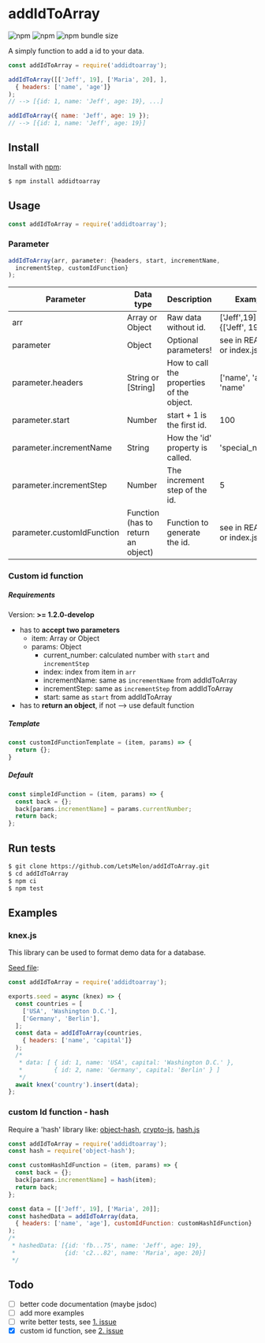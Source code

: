 # addIdToArray

![npm](https://img.shields.io/npm/v/addidtoarray)
![npm](https://img.shields.io/npm/dw/addidtoarray)
![npm bundle size](https://img.shields.io/bundlephobia/min/addidtoarray)

A simply function to add a id to your data.

```js
const addIdToArray = require('addidtoarray');

addIdToArray([['Jeff', 19], ['Maria', 20], ],
  { headers: ['name', 'age']}
);
// --> [{id: 1, name: 'Jeff', age: 19}, ...]

addIdToArray({ name: 'Jeff', age: 19 });
// --> [{id: 1, name: 'Jeff', age: 19}]
```

## Install

Install with [npm](https://www.npmjs.com):

```sh
$ npm install addidtoarray
```

## Usage

```js
const addIdToArray = require('addidtoarray');
```

### Parameter

```js
addIdToArray(arr, parameter: {headers, start, incrementName, 
  incrementStep, customIdFunction}
);
```

| Parameter                    | Data type                             | Description                                  | Example                              | Default                      | Required |
|------------------------------|---------------------------------------|----------------------------------------------|--------------------------------------|------------------------------|----------|
| arr                          | Array or Object                       | Raw data without id.                         | ['Jeff',19] ;<br>{['Jeff', 19}, ...] |                              |     X    |
| parameter                    | Object                                | Optional parameters!                         | see in README<br>or index.js         |              {}              |          |
| parameter.headers            | String or [String]                    | How to call the properties<br>of the object. | ['name', 'age'] ;<br>'name'          |           undefined          |          |
| parameter.start              | Number                                | start + 1 is the first id.                   | 100                                  |               1              |          |
| parameter.incrementName     | String                                | How the 'id' property is called.             | 'special_number'                     |             'id'             |          |
| parameter.incrementStep     | Number                                | The increment step of the id.                | 5                                    |               1              |          |
| parameter.customIdFunction | Function<br>(has to return an object) | Function to generate the id.                 | see in README<br>or index.js         | see in README<br>or index.js |          |

### Custom id function

##### Requirements

Version: <b>>= 1.2.0-develop</b>

- has to <b>accept two parameters</b>
  - item: Array or Object
  - params: Object
    - current_number: calculated number with `start` and `incrementStep`
    - index: index from item in `arr`
    - incrementName: same as `incrementName` from addIdToArray
    - incrementStep: same as `incrementStep` from addIdToArray
    - start: same as `start` from addIdToArray
- has to <b>return an object</b>, if not --> use default function

##### Template

```js
const customIdFunctionTemplate = (item, params) => {
  return {};
}
```

##### Default

```js
const simpleIdFunction = (item, params) => {
  const back = {};
  back[params.incrementName] = params.currentNumber;
  return back;
};
```

## Run tests

```sh
$ git clone https://github.com/LetsMelon/addIdToArray.git
$ cd addIdToArray
$ npm ci
$ npm test
```

## Examples

### knex.js

This library can be used to format demo data for a database.

<u>Seed file</u>:

```js
const addIdToArray = require('addidtoarray');

exports.seed = async (knex) => {
  const countries = [
    ['USA', 'Washington D.C.'],
    ['Germany', 'Berlin'],
  ];
  const data = addIdToArray(countries, 
    { headers: ['name', 'capital']}
  );
  /*
   * data: [ { id: 1, name: 'USA', capital: 'Washington D.C.' },
   *         { id: 2, name: 'Germany', capital: 'Berlin' } ]
   */
  await knex('country').insert(data);
};
```

### custom Id function - hash

Require a 'hash' library like: [object-hash](https://www.npmjs.com/package/object-hash), [crypto-js](https://www.npmjs.com/package/crypto-js), [hash.js](https://www.npmjs.com/package/hash.js)

```js
const addIdToArray = require('addidtoarray');
const hash = require('object-hash');

const customHashIdFunction = (item, params) => {
  const back = {};
  back[params.incrementName] = hash(item);
  return back;
};

const data = [['Jeff', 19], ['Maria', 20]];
const hashedData = addIdToArray(data, 
  { headers: ['name', 'age'], customIdFunction: customHashIdFunction}
);
/*
 * hashedData: [{id: 'fb...75', name: 'Jeff', age: 19},
 *              {id: 'c2...82', name: 'Maria', age: 20}]
 */
```

## Todo

- [ ] better code documentation (maybe jsdoc)
- [ ] add more examples
- [ ] write better tests, see [1. issue](https://github.com/LetsMelon/addIdToArray/issues/1)
- [x] custom id function, see [2. issue](https://github.com/LetsMelon/addIdToArray/issues/2)
